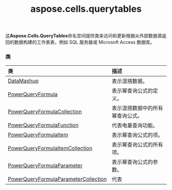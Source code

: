 ﻿---
title: aspose.cells.querytables
second_title: Aspose.Cells for Python via .NET API 参考文献
description:
type: docs
weight: 10
url: /zh/python-net/aspose.cells.querytables/
is_root: false
---
这**Aspose.Cells.QueryTables**命名空间提供类来访问和更新根据从外部数据源返回的数据构建的工作表表，例如 SQL 服务器或 Microsoft Access 数据库。

### 类
|类|描述|
| :- | :- |
| [DataMashup](/cells/zh/python-net/aspose.cells.querytables/datamashup) |表示混搭数据。|
| [PowerQueryFormula](/cells/zh/python-net/aspose.cells.querytables/powerqueryformula) |表示幂查询公式的定义。|
| [PowerQueryFormulaCollection](/cells/zh/python-net/aspose.cells.querytables/powerqueryformulacollection) |表示混搭数据中的所有幂查询公式。|
| [PowerQueryFormulaFunction](/cells/zh/python-net/aspose.cells.querytables/powerqueryformulafunction) |代表电量查询功能。|
| [PowerQueryFormulaItem](/cells/zh/python-net/aspose.cells.querytables/powerqueryformulaitem) |表示幂查询公式的项。|
| [PowerQueryFormulaItemCollection](/cells/zh/python-net/aspose.cells.querytables/powerqueryformulaitemcollection) |表示幂查询公式的所有项。|
| [PowerQueryFormulaParameter](/cells/zh/python-net/aspose.cells.querytables/powerqueryformulaparameter) |表示幂查询公式的参数。|
| [PowerQueryFormulaParameterCollection](/cells/zh/python-net/aspose.cells.querytables/powerqueryformulaparametercollection) |代表|


